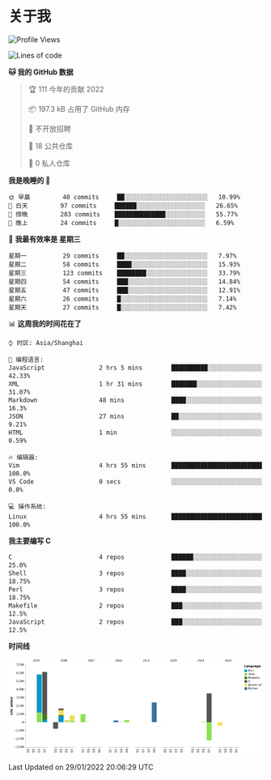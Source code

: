 # 关于我

<!--START_SECTION:waka-->
![Profile Views](http://img.shields.io/badge/%E4%B8%AA%E4%BA%BA%E5%B0%81%E9%9D%A2%E8%A7%82%E7%9C%8B%E6%AC%A1%E6%95%B0-5-blue)

![Lines of code](https://img.shields.io/badge/%E4%BB%8E%E3%80%8C%E4%BD%A0%E5%A5%BD%E4%B8%96%E7%95%8C%E3%80%8D%E6%88%91%E5%B7%B2%E7%BB%8F%E5%86%99%E4%BA%86-19%20Thousand%20%E8%A1%8C%E4%BB%A3%E7%A0%81-blue)

**🐱 我的 GitHub 数据** 

> 🏆 111 今年的贡献 2022
 > 
> 📦 197.3 kB 占用了 GitHub 内存 
 > 
> 🚫 不开放招聘
 > 
> 📜 18 公共仓库 
 > 
> 🔑 0 私人仓库  
 > 
**我是晚睡的 🦉** 

```text
🌞 早晨         40 commits     ██░░░░░░░░░░░░░░░░░░░░░░░   10.99% 
🌆 白天         97 commits     ██████░░░░░░░░░░░░░░░░░░░   26.65% 
🌃 傍晚         203 commits    ██████████████░░░░░░░░░░░   55.77% 
🌙 晚上         24 commits     █░░░░░░░░░░░░░░░░░░░░░░░░   6.59%

```
📅 **我最有效率是 星期三** 

```text
星期一          29 commits     ██░░░░░░░░░░░░░░░░░░░░░░░   7.97% 
星期二          58 commits     ████░░░░░░░░░░░░░░░░░░░░░   15.93% 
星期三          123 commits    ████████░░░░░░░░░░░░░░░░░   33.79% 
星期四          54 commits     ███░░░░░░░░░░░░░░░░░░░░░░   14.84% 
星期五          47 commits     ███░░░░░░░░░░░░░░░░░░░░░░   12.91% 
星期六          26 commits     █░░░░░░░░░░░░░░░░░░░░░░░░   7.14% 
星期天          27 commits     █░░░░░░░░░░░░░░░░░░░░░░░░   7.42%

```


📊 **这周我的时间花在了** 

```text
⌚︎ 时区: Asia/Shanghai

💬 编程语言: 
JavaScript               2 hrs 5 mins        ██████████░░░░░░░░░░░░░░░   42.33% 
XML                      1 hr 31 mins        ███████░░░░░░░░░░░░░░░░░░   31.07% 
Markdown                 48 mins             ████░░░░░░░░░░░░░░░░░░░░░   16.3% 
JSON                     27 mins             ██░░░░░░░░░░░░░░░░░░░░░░░   9.21% 
HTML                     1 min               ░░░░░░░░░░░░░░░░░░░░░░░░░   0.59%

🔥 编辑器: 
Vim                      4 hrs 55 mins       █████████████████████████   100.0% 
VS Code                  0 secs              ░░░░░░░░░░░░░░░░░░░░░░░░░   0.0%

💻 操作系统: 
Linux                    4 hrs 55 mins       █████████████████████████   100.0%

```

**我主要编写 C** 

```text
C                        4 repos             ██████░░░░░░░░░░░░░░░░░░░   25.0% 
Shell                    3 repos             ████░░░░░░░░░░░░░░░░░░░░░   18.75% 
Perl                     3 repos             ████░░░░░░░░░░░░░░░░░░░░░   18.75% 
Makefile                 2 repos             ███░░░░░░░░░░░░░░░░░░░░░░   12.5% 
JavaScript               2 repos             ███░░░░░░░░░░░░░░░░░░░░░░   12.5%

```


**时间线**

![Chart not found](https://raw.githubusercontent.com/Arondight/Arondight/master/charts/bar_graph.png) 


 Last Updated on 29/01/2022 20:06:29 UTC
<!--END_SECTION:waka-->
